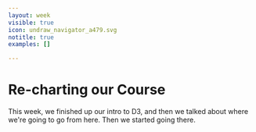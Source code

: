 ```yaml
---
layout: week
visible: true
icon: undraw_navigator_a479.svg
notitle: true
examples: []

---
```


# Re-charting our Course

This week, we finished up our intro to D3, and then we talked about where we're going to go from here.  Then we started going there.
